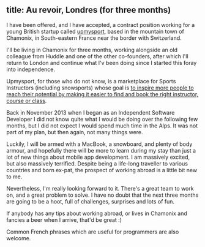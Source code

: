 title: Au revoir, Londres (for three months)
---

I have been offered, and I have accepted, a contract position working for a young British startup called [upmysport](https://www.upmysport.com/), based in the mountain town of Chamonix, in South-eastern France near the border with Switzerland.

I'll be living in Chamonix for three months, working alongside an old colleague from Huddle and one of the other co-founders, after which I'll return to London and continue what I'v been doing since I started this foray into independence.

Upmysport, for those who do not know, is a marketplace for Sports Instructors (including snowsports) whose goal is [to inspire more people to reach their potential by making it easier to find and book the right instructor, course or class](https://www.upmysport.com/about-us).

Back in November 2013 when I began as an Independent Software Developer I did not know quite what I would be doing over the following few months, but I did not expect I would spend much time in the Alps. It was not part of my plan, but then again, not many things were.

Luckily, I will be armed with a MacBook, a snowboard, and plenty of body armour, and hopefully there will be more to learn during my stay than just a lot of new things about mobile app development. I am massively excited, but also massively terrified. Despite being a life-long traveller to various countries and born ex-pat, the prospect of working abroad is a little bit new to me.

Nevertheless, I'm really looking forward to it. There's a great team to work on, and a great problem to solve. I have no doubt that the next three months are going to be a hoot, full of challenges, surprises and lots of fun.

If anybody has any tips about working abroad, or lives in Chamonix and fancies a beer when I arrive, that'd be great :)

Common French phrases which are useful for programmers are also welcome.

